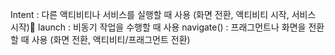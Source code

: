 Intent : 다른 액티비티나 서비스를 실행할 때 사용 (화면 전환, 액티비티 시작, 서비스 시작)
launch : 비동기 작업을 수행할 때 사용
navigate() : 프래그먼트나 화면을 전환할 때 사용  (화면 전환, 액티비티/프래그먼트 전환)




